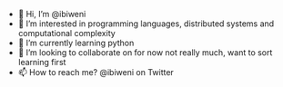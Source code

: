 - 👋 Hi, I’m @ibiweni
- 👀 I’m interested in programming languages, distributed systems and computational complexity
- 🌱 I’m currently learning python
- 💞️ I’m looking to collaborate on for now not really much, want to sort learning first
- 📫 How to reach me? @ibiweni on Twitter

<!---
ibiweni/ibiweni is a ✨ special ✨ repository because its `README.md` (this file) appears on your GitHub profile.
You can click the Preview link to take a look at your changes.
--->
